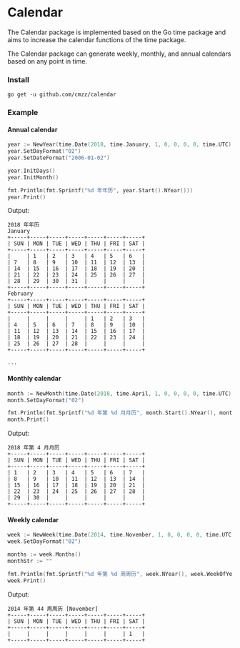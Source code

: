 # Calendar

The Calendar package is implemented based on the Go time package and aims to increase the calendar functions of the time package. 

The Calendar package can generate weekly, monthly, and annual calendars based on any point in time.

### Install

```shell
go get -u github.com/cmzz/calendar
```

### Example

#### Annual calendar

```go   
year := NewYear(time.Date(2018, time.January, 1, 0, 0, 0, 0, time.UTC))
year.SetDayFormat("02")
year.SetDateFormat("2006-01-02")

year.InitDays()
year.InitMonth()

fmt.Println(fmt.Sprintf("%d 年年历", year.Start().NYear()))
year.Print()
```

Output:

```shell
2018 年年历
January
+-----+-----+-----+-----+-----+-----+-----+
| SUN | MON | TUE | WED | THU | FRI | SAT |
+-----+-----+-----+-----+-----+-----+-----+
|     | 1   | 2   | 3   | 4   | 5   | 6   |
| 7   | 8   | 9   | 10  | 11  | 12  | 13  |
| 14  | 15  | 16  | 17  | 18  | 19  | 20  |
| 21  | 22  | 23  | 24  | 25  | 26  | 27  |
| 28  | 29  | 30  | 31  |     |     |     |
+-----+-----+-----+-----+-----+-----+-----+
February
+-----+-----+-----+-----+-----+-----+-----+
| SUN | MON | TUE | WED | THU | FRI | SAT |
+-----+-----+-----+-----+-----+-----+-----+
|     |     |     |     | 1   | 2   | 3   |
| 4   | 5   | 6   | 7   | 8   | 9   | 10  |
| 11  | 12  | 13  | 14  | 15  | 16  | 17  |
| 18  | 19  | 20  | 21  | 22  | 23  | 24  |
| 25  | 26  | 27  | 28  |     |     |     |
+-----+-----+-----+-----+-----+-----+-----+

...
```

#### Monthly calendar

```go
month := NewMonth(time.Date(2018, time.April, 1, 0, 0, 0, 0, time.UTC))
month.SetDayFormat("02")

fmt.Println(fmt.Sprintf("%d 年第 %d 月月历", month.Start().NYear(), month.Start().NMonth()))
month.Print()
```

Output:

```shell
2018 年第 4 月月历
+-----+-----+-----+-----+-----+-----+-----+
| SUN | MON | TUE | WED | THU | FRI | SAT |
+-----+-----+-----+-----+-----+-----+-----+
| 1   | 2   | 3   | 4   | 5   | 6   | 7   |
| 8   | 9   | 10  | 11  | 12  | 13  | 14  |
| 15  | 16  | 17  | 18  | 19  | 20  | 21  |
| 22  | 23  | 24  | 25  | 26  | 27  | 28  |
| 29  | 30  |     |     |     |     |     |
+-----+-----+-----+-----+-----+-----+-----+
```

#### Weekly calendar

```go
week := NewWeek(time.Date(2014, time.November, 1, 0, 0, 0, 0, time.UTC), true)
week.SetDayFormat("02")

months := week.Months()
monthStr := ""

fmt.Println(fmt.Sprintf("%d 年第 %d 周周历", week.NYear(), week.WeekOfYear()))
week.Print()
```

Output:

```shell
2014 年第 44 周周历 [November]
+-----+-----+-----+-----+-----+-----+-----+
| SUN | MON | TUE | WED | THU | FRI | SAT |
+-----+-----+-----+-----+-----+-----+-----+
|     |     |     |     |     |     | 1   |
+-----+-----+-----+-----+-----+-----+-----+
```
